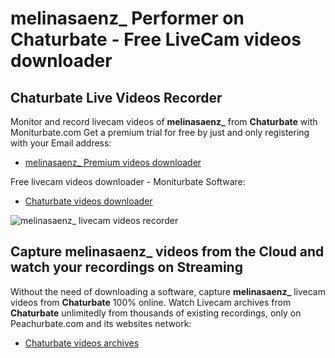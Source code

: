 # melinasaenz_ Performer on Chaturbate - Free LiveCam videos downloader

## Chaturbate Live Videos Recorder

Monitor and record livecam videos of **melinasaenz_** from **Chaturbate** with Moniturbate.com
Get a premium trial for free by just and only registering with your Email address:
* [melinasaenz_ Premium videos downloader](https://moniturbate.com/request-demo-licence-key.html)

Free livecam videos downloader - Moniturbate Software:
* [Chaturbate videos downloader](https://moniturbate.com/moniturbate-download-software.html)

![melinasaenz_ livecam videos recorder](https://peachurnet.com/templates/moniturbate-software.png)


## Capture melinasaenz_ videos from the Cloud and watch your recordings on Streaming

Without the need of downloading a software, capture **melinasaenz_** livecam videos from **Chaturbate** 100% online.
Watch Livecam archives from **Chaturbate** unlimitedly from thousands of existing recordings, only on Peachurbate.com and its websites network:
* [Chaturbate videos archives](https://peachurnet.com/)